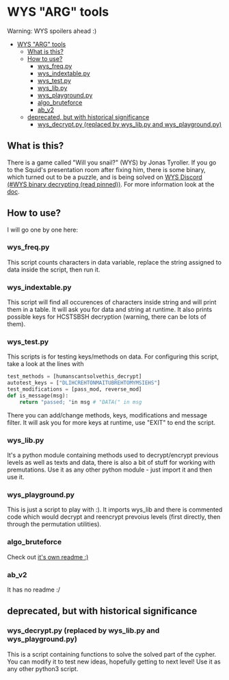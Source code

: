 # WYS "ARG" tools

Warning: WYS spoilers ahead :)

- [WYS "ARG" tools](#wys-arg-tools)
	- [What is this?](#what-is-this)
	- [How to use?](#how-to-use)
		- [wys_freq.py](#wys_freqpy)
		- [wys_indextable.py](#wys_indextablepy)
		- [wys_test.py](#wys_testpy)
		- [wys_lib.py](#wys_libpy)
		- [wys_playground.py](#wys_playgroundpy)
		- [algo_bruteforce](#algo_bruteforce)
		- [ab_v2](#ab_v2)
	- [deprecated, but with historical significance](#deprecated-but-with-historical-significance)
		- [wys_decrypt.py (replaced by wys_lib.py and wys_playground.py)](#wys_decryptpy-replaced-by-wys_libpy-and-wys_playgroundpy)

## What is this?

There is a game called "Will you snail?" (WYS) by Jonas Tyroller. If you go to the Squid's presentation room after fixing him, there is some binary, which turned out to be a puzzle, and is being solved on [WYS Discord (\#WYS binary decrypting (read pinned))](https://discord.gg/6Kk2FUHmgf). For more information look at the [doc](https://docs.google.com/document/d/1e_nOhSkTh9cchh8n5yDadvf-pnoi8CBZnHwZE0dsbcI/edit#).

## How to use?

I will go one by one here:

### wys_freq.py

This script counts characters in data variable, replace the string assigned to data inside the script, then run it.

### wys_indextable.py

This script will find all occurences of characters inside string and will print them in a table. It will ask you for data and string at runtime.
It also prints possible keys for HCSTSBSH decryption (warning, there can be lots of them).

### wys_test.py

This scripts is for testing keys/methods on data. For configuring this script, take a look at the lines with

```python
test_methods = [humanscantsolvethis_decrypt]
autotest_keys = ["DLIHCREHTONMAITUBREHTOMYMSIEHS"]
test_modifications = [pass_mod, reverse_mod]
def is_message(msg):
	return "passed; "in msg # "DATA(" in msg
```

There you can add/change methods, keys, modifications and message filter. It will ask you for more keys at runtime, use "EXIT" to end the script.

### wys_lib.py

It's a python module containing methods used to decrypt/encrypt previous levels as well as texts and data, there is also a bit of stuff for working with premutations.
Use it as any other python module - just import it and then use it.

### wys_playground.py

This is just a script to play with :). It imports wys_lib and there is commented code which would decrypt and reencrypt prevoius levels (first directly, then through the permutation utilities).

### algo_bruteforce

Check out [it's own readme :)](algo_bruteforce/README.md)

### ab_v2

It has no readme :/

## deprecated, but with historical significance

### wys_decrypt.py (replaced by wys_lib.py and wys_playground.py)

This is a script containing functions to solve the solved part of the cypher. You can modify it to test new ideas, hopefully getting to next level! Use it as any other python3 script.

